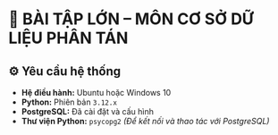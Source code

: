 # 📘 BÀI TẬP LỚN – MÔN CƠ SỞ DỮ LIỆU PHÂN TÁN

## ⚙️ Yêu cầu hệ thống
- **Hệ điều hành:** Ubuntu hoặc Windows 10  
- **Python:** Phiên bản `3.12.x`  
- **PostgreSQL:** Đã cài đặt và cấu hình  
- **Thư viện Python:** `psycopg2` *(Để kết nối và thao tác với PostgreSQL)*
